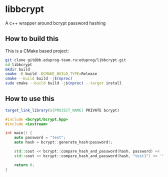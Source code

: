 # libbcrypt

A c++ wrapper around bcrypt password hashing

## How to build this

This is a CMake based project:

```bash
git clone git@bb.eduprog-team.ru:eduprog/libbcrypt.git
cd libbcrypt
mkdir build
cmake -B build -DCMAKE_BUILD_TYPE=Release
cmake --build build -j$(nproc)
sudo cmake --build build -j$(nproc) --target install
```

## How to use this

```cmake
target_link_library(${PROJECT_NAME} PRIVATE bcrypt)
```

```cpp
#include <bcrypt/bcrypt.hpp>
#include <iostream>

int main() {
	auto password = "test";
	auto hash = bcrypt::generate_hash(password);

	std::cout << bcrypt::compare_hash_and_password(hash, password) << '\n';
	std::cout << bcrypt::compare_hash_and_password(hash, "test1") << '\n';

	return 0;
}
```